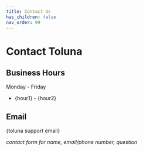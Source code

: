 ```yaml
---
title: Contact Us
has_children: false
nav_order: 99
---
```


# Contact Toluna

## Business Hours

Monday - Friday
 - {hour1} - {hour2}

## Email

{toluna support email}




*contact form for name, email/phone number, question*